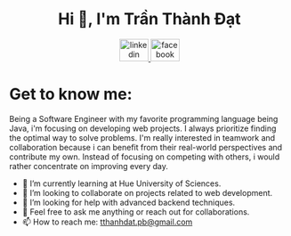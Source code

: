 ### <h1 align="center">Hi 👋, I'm Trần Thành Đạt</h1>

<div align="center">
  <a href="https://linkedin.com/in/thanhdatpb" target="_blank">
    <img src="https://raw.githubusercontent.com/maurodesouza/profile-readme-generator/master/src/assets/icons/social/linkedin/default.svg" width="52" height="40" alt="linkedin logo"/>
  </a>
  <a href="https://www.facebook.com/thanhdatpb/" target="_blank">
    <img src="https://raw.githubusercontent.com/maurodesouza/profile-readme-generator/master/src/assets/icons/social/facebook/default.svg" width="52" height="40" alt="facebook logo"/>
  </a>
</div>

## <h1>Get to know me:</h1>
Being a Software Engineer with my favorite programming language being Java, i'm focusing on developing web projects. I always prioritize finding the optimal way to solve problems. I'm really interested in teamwork and collaboration because i can benefit from their real-world perspectives and contribute my own. Instead of focusing on competing with others, i would rather concentrate on improving every day.

- 🌱 I’m currently learning at Hue University of Sciences.
- 👯 I’m looking to collaborate on projects related to web development.
- 🤔 I’m looking for help with advanced backend techniques.
- 💬 Feel free to ask me anything or reach out for collaborations.
- 📫 How to reach me: tthanhdat.pb@gmail.com

